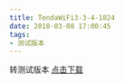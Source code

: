 ```yaml
---
title: TendaWiFi3-3-4-1824
date: 2018-03-08 17:00:45
tags:
- 测试版本 
---
```

 转测试版本
[点击下载](itms-services://?action=download-manifest&url=https://tendatechnology.github.io/packages/3.3.4.1824/manifest.plist)